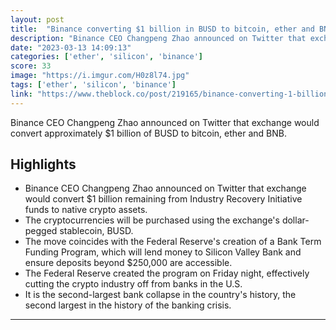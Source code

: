 ```yaml
---
layout: post
title:  "Binance converting $1 billion in BUSD to bitcoin, ether and BNB"
description: "Binance CEO Changpeng Zhao announced on Twitter that exchange would convert approximately $1 billion of BUSD to bitcoin, ether and BNB."
date: "2023-03-13 14:09:13"
categories: ['ether', 'silicon', 'binance']
score: 33
image: "https://i.imgur.com/H0z8l74.jpg"
tags: ['ether', 'silicon', 'binance']
link: "https://www.theblock.co/post/219165/binance-converting-1-billion-in-busd-to-bitcoin-ether-and-bnb?utm_source=telegram2&amp;utm_medium=social"
---
```


Binance CEO Changpeng Zhao announced on Twitter that exchange would convert approximately $1 billion of BUSD to bitcoin, ether and BNB.

## Highlights

- Binance CEO Changpeng Zhao announced on Twitter that exchange would convert $1 billion remaining from Industry Recovery Initiative funds to native crypto assets.
- The cryptocurrencies will be purchased using the exchange's dollar-pegged stablecoin, BUSD.
- The move coincides with the Federal Reserve's creation of a Bank Term Funding Program, which will lend money to Silicon Valley Bank and ensure deposits beyond $250,000 are accessible.
- The Federal Reserve created the program on Friday night, effectively cutting the crypto industry off from banks in the U.S.
- It is the second-largest bank collapse in the country's history, the second largest in the history of the banking crisis.

---
